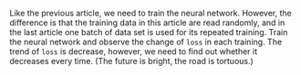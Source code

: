 ﻿Like the previous article, we need to train the neural network. However, the difference is that the training data in this article are read randomly, and in the last article one batch of data set is used for its repeated training. Train the neural network and observe the change of `loss` in each training. The trend of `loss` is decrease, however, we need to find out whether it decreases every time. (The future is bright, the road is tortuous.)